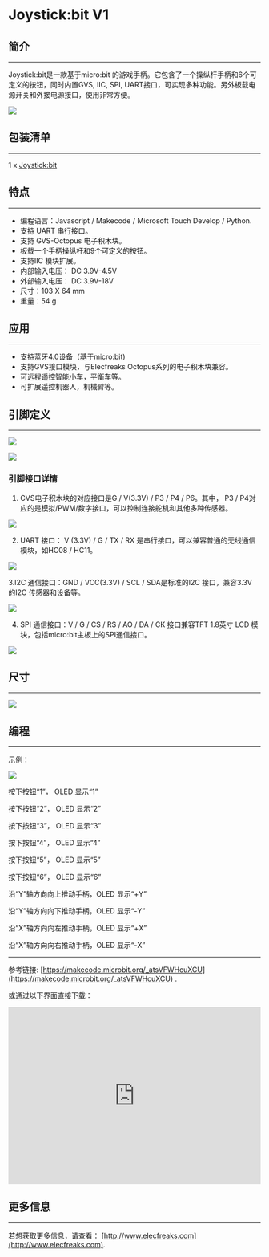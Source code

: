 # Joystick:bit V1

## 简介
---
Joystick:bit是一款基于micro:bit 的游戏手柄。它包含了一个操纵杆手柄和6个可定义的按钮，同时内置GVS, IIC, SPI, UART接口，可实现多种功能。另外板载电源开关和外接电源接口，使用非常方便。

![](./images/joystick_v1_01.jpg)


## 包装清单
---

1 x [Joystick:bit](http://www.elecfreaks.com/estore/elecfreaks-joystick-bit-for-micro-bit.html)


## 特点
---
- 编程语言：Javascript / Makecode / Microsoft Touch Develop / Python.
- 支持 UART 串行接口。
- 支持 GVS-Octopus 电子积木块。
- 板载一个手柄操纵杆和9个可定义的按钮。 
- 支持IIC 模块扩展。
- 内部输入电压： DC 3.9V-4.5V
- 外部输入电压： DC 3.9V-18V
- 尺寸：103 X 64 mm
- 重量：54 g


## 应用
---
- 支持蓝牙4.0设备（基于micro:bit)
- 支持GVS接口模块，与Elecfreaks Octopus系列的电子积木块兼容。
- 可远程遥控智能小车，平衡车等。
- 可扩展遥控机器人，机械臂等。


## 引脚定义
---

![](./images/joystick_v1_02.png)

![](./images/joystick_v1_03.png)

### 引脚接口详情

1. CVS电子积木块的对应接口是G / V(3.3V) / P3 / P4 / P6。其中， P3 / P4对应的是模拟/PWM/数字接口，可以控制连接舵机和其他多种传感器。

![](./images/joystick_v1_04.png)

2. UART 接口： V (3.3V) / G / TX / RX 是串行接口，可以兼容普通的无线通信模块，如HC08 / HC11。

![](./images/joystick_v1_05.png)

3.I2C 通信接口：GND / VCC(3.3V) / SCL / SDA是标准的I2C 接口，兼容3.3V 的I2C 传感器和设备等。

![](./images/joystick_v1_06.png)

4. SPI 通信接口：V / G / CS / RS / AO / DA / CK 接口兼容TFT 1.8英寸 LCD 模块，包括micro:bit主板上的SPI通信接口。

![](./images/joystick_v1_07.png)


## 尺寸
---

![](./images/joystick_v1_08.png)

## 编程
---

示例：

![](./images/joystick_v1_09.png)

按下按钮“1”， OLED 显示“1”

按下按钮“2”， OLED 显示“2”

按下按钮“3”， OLED 显示“3”

按下按钮“4”， OLED 显示“4”

按下按钮“5”， OLED 显示“5”

按下按钮“6”， OLED 显示“6”

沿“Y”轴方向向上推动手柄，OLED 显示“+Y”

沿“Y”轴方向向下推动手柄，OLED 显示“-Y”

沿“X”轴方向向左推动手柄，OLED 显示“+X”

沿“X”轴方向向右推动手柄，OLED 显示“-X”

- - - -

参考链接: [https://makecode.microbit.org/_atsVFWHcuXCU](https://makecode.microbit.org/_atsVFWHcuXCU) .

或通过以下界面直接下载：

<div style="position:relative;height:0;padding-bottom:70%;overflow:hidden;"><iframe style="position:absolute;top:0;left:0;width:100%;height:100%;" src="https://makecode.microbit.org/#pub:_atsVFWHcuXCU" frameborder="0" sandbox="allow-popups allow-forms allow-scripts allow-same-origin"></iframe></div>  

## 更多信息  
---

若想获取更多信息，请查看： [http://www.elecfreaks.com](http://www.elecfreaks.com).
